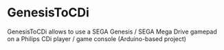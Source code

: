# GenesisToCDi
GenesisToCDi allows to use a SEGA Genesis / SEGA Mega Drive gamepad on a Philips CDi player / game console (Arduino-based project)
